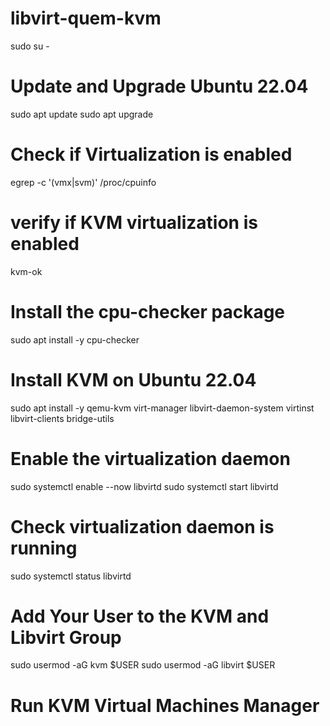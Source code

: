 # libvirt-quem-kvm

sudo su -

# Update and Upgrade Ubuntu 22.04

sudo apt update
sudo apt upgrade

# Check if Virtualization is enabled

egrep -c '(vmx|svm)' /proc/cpuinfo

# verify if KVM virtualization is enabled

kvm-ok

# Install the cpu-checker package

sudo apt install -y cpu-checker

# Install KVM on Ubuntu 22.04

sudo apt install -y qemu-kvm virt-manager libvirt-daemon-system virtinst libvirt-clients bridge-utils

# Enable the virtualization daemon

sudo systemctl enable --now libvirtd
sudo systemctl start libvirtd

# Check virtualization daemon is running

sudo systemctl status libvirtd

# Add Your User to the KVM and Libvirt Group

sudo usermod -aG kvm $USER
sudo usermod -aG libvirt $USER

# Run KVM Virtual Machines Manager

